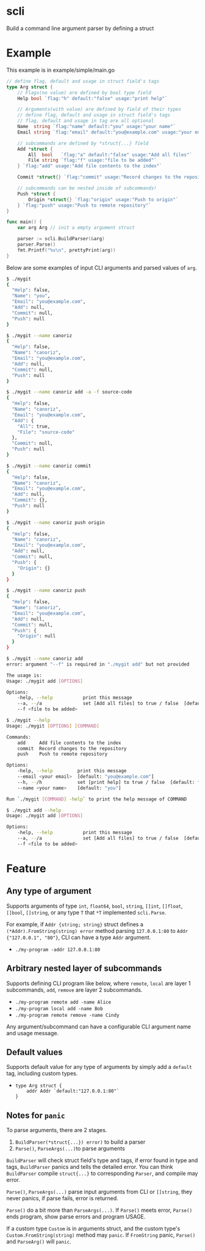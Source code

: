 # scli
Build a command line argument parser by defining a struct

# Example
This example is in example/simple/main.go
```go
// define flag, default and usage in struct field's tags
type Arg struct {
	// Flags(no value) are defined by bool type field
	Help bool `flag:"h" default:"false" usage:"print help"`

	// Arguments(with value) are defined by field of their types
	// define flag, default and usage in struct field's tags
	// flag, default and usage in tag are all optional
	Name  string `flag:"name" default:"you" usage:"your name"`
	Email string `flag:"email" default:"you@example.com" usage:"your email"`

	// subcommands are defined by *struct{...} field
	Add *struct {
		All  bool   `flag:"a" default:"false" usage:"Add all files"`
		File string `flag:"f" usage:"file to be added"`
	} `flag:"add" usage:"Add file contents to the index"`

	Commit *struct{} `flag:"commit" usage:"Record changes to the repository"`

	// subcommands can be nested inside of subcommands!
	Push *struct {
		Origin *struct{} `flag:"origin" usage:"Push to origin"`
	} `flag:"push" usage:"Push to remote repository"`
}

func main() {
	var arg Arg // init a empty argument struct

	parser := scli.BuildParser(&arg)
	parser.Parse()
    fmt.Printf("%v\n", prettyPrint(arg))
}
```

Below are some examples of input CLI arguments and parsed values of ```arg```.
```bash
$ ./mygit
{
  "Help": false,
  "Name": "you",
  "Email": "you@example.com",
  "Add": null,
  "Commit": null,
  "Push": null
}

$ ./mygit --name canoriz
{
  "Help": false,
  "Name": "canoriz",
  "Email": "you@example.com",
  "Add": null,
  "Commit": null,
  "Push": null
}

$ ./mygit --name canoriz add -a -f source-code
{
  "Help": false,
  "Name": "canoriz",
  "Email": "you@example.com",
  "Add": {
    "All": true,
    "File": "source-code"
  },
  "Commit": null,
  "Push": null
}

$ ./mygit --name canoriz commit
{
  "Help": false,
  "Name": "canoriz",
  "Email": "you@example.com",
  "Add": null,
  "Commit": {},
  "Push": null
}

$ ./mygit --name canoriz push origin
{
  "Help": false,
  "Name": "canoriz",
  "Email": "you@example.com",
  "Add": null,
  "Commit": null,
  "Push": {
    "Origin": {}
  }
}

$ ./mygit --name canoriz push
{
  "Help": false,
  "Name": "canoriz",
  "Email": "you@example.com",
  "Add": null,
  "Commit": null,
  "Push": {
    "Origin": null
  }
}

$ ./mygit --name canoriz add
error: argument "--f" is required in "./mygit add" but not provided

The usage is:
Usage: ./mygit add [OPTIONS]

Options:
    -help, --help           print this message
    --a, --/a               set [Add all files] to true / false  [default: false]
    --f <file to be added>

$ ./mygit --help
Usage: ./mygit [OPTIONS] [COMMAND]

Commands:
    add     Add file contents to the index
    commit  Record changes to the repository
    push    Push to remote repository

Options:
    -help, --help         print this message
    --email <your email>  [default: "you@example.com"]
    --h, --/h             set [print help] to true / false  [default: false]
    --name <your name>    [default: "you"]

Run `./mygit [COMMAND] -help` to print the help message of COMMAND

$ ./mygit add --help
Usage: ./mygit add [OPTIONS]

Options:
    -help, --help           print this message
    --a, --/a               set [Add all files] to true / false  [default: false]
    --f <file to be added>
```


# Feature

## Any type of argument
Supports arguments of type `int`, `float64`, `bool`, `string`, `[]int`,
 `[]float`, `[]bool`, `[]string`, or any type `T` that `*T`
implemented `scli.Parse`.

For example, if `Addr {string; string}` struct defines a `(*Addr).FromString(string) error`
method parsing `127.0.0.1:80` to `Addr {"127.0.0.1", "80"}`, CLI can have a type `Addr`
argument.
- `./my-program -addr 127.0.0.1:80`

## Arbitrary nested layer of subcommands
Supports defining CLI program like below, where `remote`, `local` are layer 1 subcommands,
`add`, `remove` are layer 2 subcommands.
- `./my-program remote add -name Alice`
- `./my-program local add -name Bob`
- `./my-program remote remove -name Cindy`

Any argument/subcommand can have a configurable CLI argument name and usage message.

## Default values
Supports default value for any type of arguments by simply add a `default` tag, including custom types.
- ```
  type Arg struct {
      addr Addr `default:"127.0.0.1:80"`
  }
  ```


## Notes for `panic`
To parse arguments, there are 2 stages.
1. `BuildParser(*struct{...}) error)` to build a parser
2. `Parse()`, `ParseArgs(...)`to parse arguments

`BuildParser` will check struct field's type and tags,
if error found in type and tags, `BuildParser` panics and tells
the detailed error. You can think `BuildParser` compile `struct{...}` to
corresponding `Parser`, and compile may error.

`Parse()`, `ParseArgs(...)` parse input arguments from CLI or `[]string`,
they never panics, if parse fails, error is returned.

`Parse()` do a bit more than `ParseArgs(...)`. If `Parse()` meets error,
`Parse()` ends program, show parse errors and program USAGE.

If a custom type `Custom` is in arguments struct, and the custom type's
`Custom.FromString(string)` method may `panic`.
If `FromString` panic, `Parse()` and `ParseArg()` will `panic`.
